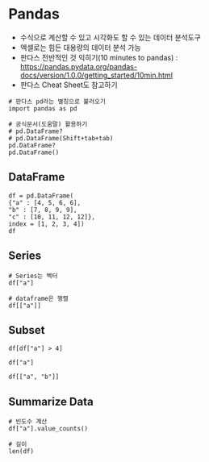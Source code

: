 # Pandas
* 수식으로 계산할 수 있고 시각화도 할 수 있는 데이터 분석도구
* 엑셀로는 힘든 대용량의 데이터 분석 가능
* 판다스 전반적인 것 익히기(10 minutes to pandas) : https://pandas.pydata.org/pandas-docs/version/1.0.0/getting_started/10min.html
* 판다스 Cheat Sheet도 참고하기

```
# 판다스 pd라는 별칭으로 불러오기
import pandas as pd 

# 공식문서(도움말) 활용하기
# pd.DataFrame?
# pd.DataFrame(Shift+tab+tab)
pd.DataFrame?
pd.DataFrame()
```

## DataFrame

```
df = pd.DataFrame(
{"a" : [4, 5, 6, 6],
"b" : [7, 8, 9, 9],
"c" : [10, 11, 12, 12]},
index = [1, 2, 3, 4])
df
```

## Series

```
# Series는 벡터
df["a"]

# dataframe은 행렬
df[["a"]]
```

## Subset

```
df[df["a"] > 4] 

df["a"]

df[["a", "b"]]
```

## Summarize Data

```
# 빈도수 계산
df["a"].value_counts()

# 길이
len(df)
```

